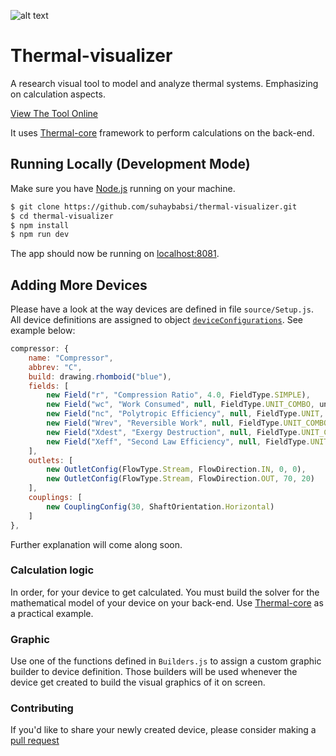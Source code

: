 ![alt text](https://thermal-visualizer.herokuapp.com/visualizer/img/gas_turbine_sample.png)

# Thermal-visualizer

A research visual tool to model and analyze thermal systems. Emphasizing on calculation aspects.

[View The Tool Online](https://thermal-visualizer.herokuapp.com/visualizer)

It uses [Thermal-core](https://github.com/suhaybabsi/thermal-core) framework to perform calculations on the back-end.

## Running Locally (Development Mode)

Make sure you have [Node.js](https://nodejs.org/) running on your machine.

```sh
$ git clone https://github.com/suhaybabsi/thermal-visualizer.git
$ cd thermal-visualizer
$ npm install
$ npm run dev
```

The app should now be running on [localhost:8081](http://localhost:8081/).

## Adding More Devices

Please have a look at the way devices are defined in file `source/Setup.js`. All device definitions are assigned to object [`deviceConfigurations`](https://github.com/suhaybabsi/thermal-visualizer/blob/ca8db42bec38d5abd505687249df254bea441945/source/Setup.js#L186). See example below:

```javascript
compressor: {
    name: "Compressor",
    abbrev: "C",
    build: drawing.rhomboid("blue"),
    fields: [
        new Field("r", "Compression Ratio", 4.0, FieldType.SIMPLE),
        new Field("wc", "Work Consumed", null, FieldType.UNIT_COMBO, units.w),
        new Field("nc", "Polytropic Efficiency", null, FieldType.UNIT, percentUnit),
        new Field("Wrev", "Reversible Work", null, FieldType.UNIT_COMBO, units.w),
        new Field("Xdest", "Exergy Destruction", null, FieldType.UNIT_COMBO, units.w),
        new Field("Xeff", "Second Law Efficiency", null, FieldType.UNIT, percentUnit)
    ],
    outlets: [
        new OutletConfig(FlowType.Stream, FlowDirection.IN, 0, 0),
        new OutletConfig(FlowType.Stream, FlowDirection.OUT, 70, 20)
    ],
    couplings: [
        new CouplingConfig(30, ShaftOrientation.Horizontal)
    ]
},
```

Further explanation will come along soon. 

### Calculation logic

In order, for your device to get calculated. You must build the solver for the mathematical model of your device on your back-end. Use [Thermal-core](https://github.com/suhaybabsi/thermal-core) as a practical example.

### Graphic

Use one of the functions defined in `Builders.js` to assign a custom graphic builder to device definition. Those builders will be used whenever the device get created to build the visual graphics of it on screen.

### Contributing

If you'd like to share your newly created device, please consider making a [pull request](https://help.github.com/articles/creating-a-pull-request/)